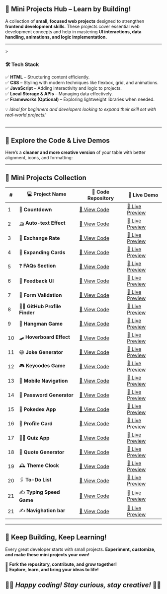 ## 🚀 Mini Projects Hub – Learn by Building!  

A collection of **small, focused web projects** designed to strengthen **frontend development skills**. These projects cover essential web development concepts and help in mastering **UI interactions, data handling, animations, and logic implementation.**  

---
<!--
### ✨ **Why Mini Projects?**  

🔹 **Hands-On Learning** – Implement real-world functionalities instead of just theory.  
🔹 **Reusability** – These components can be integrated into larger projects.  
🔹 **Problem-Solving Practice** – Strengthen logic-building and JavaScript skills.  
🔹 **Portfolio Enhancement** – Showcase practical projects to stand out.  
🔹 **Quick & Effective** – Small-scale, time-efficient coding challenges.  

---
-->>

### 🛠 **Tech Stack**  

✅ **HTML** – Structuring content efficiently.  
✅ **CSS** – Styling with modern techniques like flexbox, grid, and animations.  
✅ **JavaScript** – Adding interactivity and logic to projects.  
✅ **Local Storage & APIs** – Managing data effectively.  
✅ **Frameworks (Optional)** – Exploring lightweight libraries when needed.  

💡 *Ideal for beginners and developers looking to expand their skill set with real-world projects!*  
<br>

---

 ## 🔗 Explore the Code & Live Demos
Here’s a **cleaner and more creative version** of your table with better alignment, icons, and formatting:  

---

## 🌟 Mini Projects Collection  

| #  | 💻 Project Name       | 📜 Code Repository | 🔗 Live Demo |  
|----|----------------------|--------------------|-------------|  
| 1  | 🔢 **Countdown**       | [📂 View Code](https://github.com/Khush1009i/mini--projects/tree/main/animation-countdown) | [🚀 Live Preview](https://lucky-florentine-900227.netlify.app/) |  
| 2  | 🛺 **Auto-text Effect** | [📂 View Code](https://github.com/Khush1009i/mini--projects/tree/main/auto-text) | [🚀 Live Preview](https://majestic-gumdrop-9a857d.netlify.app/) |  
| 3  | 💱 **Exchange Rate**    | [📂 View Code](https://github.com/Khush1009i/mini--projects/tree/main/exchange-rate) | [🚀 Live Preview](https://nimble-narwhal-6026c5.netlify.app/) |  
| 4  | 🎴 **Expanding Cards**  | [📂 View Code](https://github.com/Khush1009i/mini--projects/tree/main/expanding%20cards) | [🚀 Live Preview](https://legendary-shortbread-ece861.netlify.app/) |  
| 5  | ❓ **FAQs Section**     | [📂 View Code](https://github.com/Khush1009i/mini--projects/tree/main/faq's) | [🚀 Live Preview](https://moonlit-druid-d992ab.netlify.app/) |  
| 6  | 🏣 **Feedback UI**     | [📂 View Code](https://github.com/Khush1009i/mini--projects/tree/main/feedback-UI) | [🚀 Live Preview](https://lambent-buttercream-5ebba3.netlify.app/) |  
| 7  | 💁 **Form Validation** | [📂 View Code](https://github.com/Khush1009i/mini--projects/tree/main/form) | [🚀 Live Preview](https://stellular-pony-52fd34.netlify.app/) |  
| 8  | 🧑‍💼 **GitHub Profile Finder** | [📂 View Code](https://github.com/Khush1009i/mini--projects/tree/main/github%20profiles) | [🚀 Live Preview](https://glowing-croquembouch4492dc.netlify.app/) |  
| 9  | 🐒 **Hangman Game**     | [📂 View Code](https://github.com/Khush1009i/mini--projects/tree/main/hangman) | [🚀 Live Preview](https://keen-quokka-8f1b52.netlify.app/) |  
| 10 | 🛹 **Hoverboard Effect** | [📂 View Code](https://github.com/Khush1009i/mini--projects/tree/main/hoverboard) | [🚀 Live Preview](https://resplendent-kitsune-2b2a01.netlify.app/) |  
| 11 | 😆 **Joke Generator**   | [📂 View Code](https://github.com/Khush1009i/mini--projects/tree/main/jokes) | [🚀 Live Preview](https://boisterous-salamander-3220ff.netlify.app/) |  
| 12 | 🎮 **Keycodes Game**    | [📂 View Code](https://github.com/Khush1009i/mini--projects/tree/main/keycodes!) | [🚀 Live Preview](https://joyful-crostata-81d07a.netlify.app/) |  
| 13 | 📱 **Mobile Navigation** | [📂 View Code](https://github.com/Khush1009i/mini--projects/tree/main/mobile-navigation) | [🚀 Live Preview](https://unique-sable-d3aa86.netlify.app/) |  
| 14 | 🔏 **Password Generator** | [📂 View Code](https://github.com/Khush1009i/mini--projects/tree/main/password-generator) | [🚀 Live Preview](https://aquamarine-elf-603e9a.netlify.app/) |  
| 15 | 🐯 **Pokedex App**      | [📂 View Code](https://github.com/Khush1009i/mini--projects/tree/main/pokedex) | [🚀 Live Preview](https://visionary-bombolone-c3b8f0.netlify.app/) |  
| 16 | 🪪 **Profile Card**     | [📂 View Code](https://github.com/Khush1009i/mini--projects/tree/main/profile-card) | [🚀 Live Preview](https://dapper-sundae-227be0.netlify.app/) |  
| 17 | 👨‍🏫 **Quiz App**       | [📂 View Code](https://github.com/Khush1009i/mini--projects/tree/main/quizapp) | [🚀 Live Preview](https://rainbow-marshmallow-85507a.netlify.app/) |  
| 18 | 📑 **Quote Generator**  | [📂 View Code](https://github.com/Khush1009i/mini--projects/tree/main/quote-Gen) | [🚀 Live Preview](https://visionary-malasada-77e9d7.netlify.app/) |  
| 19 | 🕰️ **Theme Clock**      | [📂 View Code](https://github.com/Khush1009i/mini--projects/tree/main/theme-clock) | [🚀 Live Preview](https://rainbow-crostata-983adf.netlify.app/) |  
| 20 | 🖇️ **To-Do List**      | [📂 View Code](https://github.com/Khush1009i/mini--projects/tree/main/to-do%20list) | [🚀 Live Preview](https://fanciful-bavarois-cfba54.netlify.app/) |  
| 21 | ✍️ **Typing Speed Game** | [📂 View Code](https://github.com/Khush1009i/mini--projects/tree/main/typing-game) | [🚀 Live Preview](https://peppy-kheer-ee823a.netlify.app/) |  
| 21 | ✍️ **Navighation bar** | [📂 View Code](https://github.com/Khush1009i/mini--projects/tree/main/typing-game) | [🚀 Live Preview](https://navigationbarbyhr.netlify.app/) |  

---

## 🚀 Keep Building, Keep Learning!  

Every great developer starts with small projects. **Experiment, customize, and make these mini projects your own!**  

🔹 **Fork the repository, contribute, and grow together!**  
🔹 **Explore, learn, and bring your ideas to life!**  


👨‍💻 *Happy coding! Stay curious, stay creative!* 🚀🔥
---
